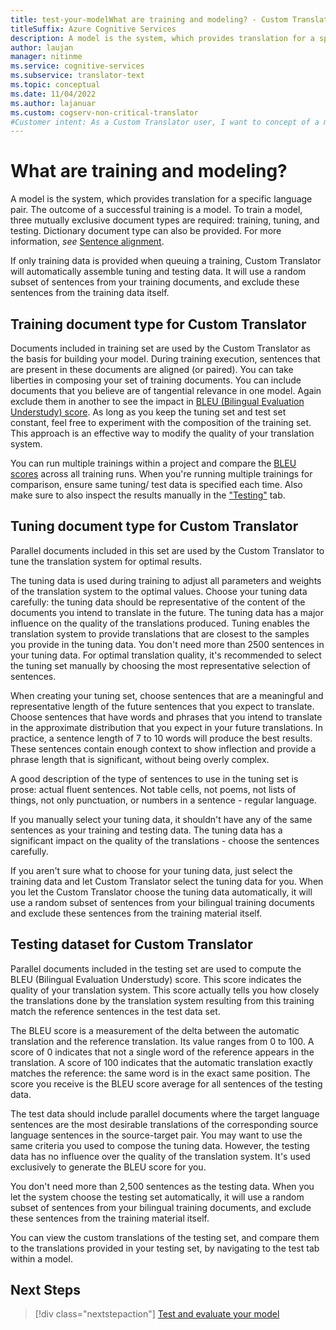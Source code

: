 ```yaml
---
title: test-your-modelWhat are training and modeling? - Custom Translator"
titleSuffix: Azure Cognitive Services
description: A model is the system, which provides translation for a specific language pair. The outcome of a successful training is a model. To train a model, three mutually exclusive data sets are required training dataset, tuning dataset, and testing dataset.
author: laujan
manager: nitinme
ms.service: cognitive-services
ms.subservice: translator-text
ms.topic: conceptual
ms.date: 11/04/2022
ms.author: lajanuar
ms.custom: cogserv-non-critical-translator
#Customer intent: As a Custom Translator user, I want to concept of a model and training, so that I can efficiently use training, tuning and testing datasets the helps me build a translation model.
---
```


# What are training and modeling?

A model is the system, which provides translation for a specific language pair. The outcome of a successful training is a model. To train a model, three mutually exclusive document types are required: training, tuning, and testing. Dictionary document type can also be provided. For more information, _see_ [Sentence alignment](./sentence-alignment.md#suggested-minimum-number-of-sentences).

If only training data is provided when queuing a training, Custom Translator will automatically assemble tuning and testing data. It will use a random subset of sentences from your training documents, and exclude these sentences from the training data itself.

## Training document type for Custom Translator

Documents included in training set are used by the Custom Translator as the basis for building your model. During training execution, sentences that are present in these documents are aligned (or paired). You can take liberties in composing your set of training documents. You can include documents that you believe are of tangential relevance in one model. Again exclude them in another to see the impact in [BLEU (Bilingual Evaluation Understudy) score](bleu-score.md). As long as you keep the tuning set and test set constant, feel free to experiment with the composition of the training set. This approach  is an effective way to modify the quality of your translation system.

You can run multiple trainings within a project and compare the [BLEU scores](bleu-score.md) across all training runs. When you're running multiple trainings for comparison, ensure same tuning/ test data is specified each time. Also make sure to also inspect the results manually in the ["Testing"](../how-to/test-your-model.md) tab.

## Tuning document type for Custom Translator

Parallel documents included in this set are used by the Custom Translator to tune the translation system for optimal results.

The tuning data is used during training to adjust all parameters and weights of the translation system to the optimal values. Choose your tuning data carefully: the tuning data should be representative of the content of the documents you intend to translate in the future. The tuning data has a major influence on the quality of the translations produced. Tuning enables the translation system to provide translations that are closest to the samples you provide in the tuning data. You don't need more than 2500 sentences in your tuning data. For optimal translation quality, it's recommended to select the tuning set manually by choosing the most representative selection of sentences.

When creating your tuning set, choose sentences that are a meaningful and representative length of the future sentences that you expect to translate. Choose sentences that have words and phrases that you intend to translate in the approximate distribution that you expect in your future translations. In practice, a sentence length of 7 to 10 words will produce the best results. These sentences contain enough context to show inflection and provide a phrase length that is significant, without being overly complex.

A good description of the type of sentences to use in the tuning set is prose: actual fluent sentences. Not table cells, not poems, not lists of things, not only punctuation, or numbers in a sentence - regular language.

If you manually select your tuning data, it shouldn't have any of the same sentences as your training and testing data. The tuning data has a significant impact on the quality of the translations - choose the sentences carefully.

If you aren't sure what to choose for your tuning data, just select the training data and let Custom Translator select the tuning data for you. When you let the Custom Translator choose the tuning data automatically, it will use a random subset of sentences from your bilingual training documents and exclude these sentences from the training material itself.

## Testing dataset for Custom Translator

Parallel documents included in the testing set are used to compute the BLEU (Bilingual Evaluation Understudy) score. This score indicates the quality of your translation system. This score actually tells you how closely the translations done by the translation system resulting from this training match the reference sentences in the test data set.

The BLEU score is a measurement of the delta between the automatic translation and the reference translation. Its value ranges from 0 to 100. A score of 0 indicates that not a single word of the reference appears in the translation. A score of 100 indicates that the automatic translation exactly matches the reference: the same word is in the exact same position. The score you receive is the BLEU score average for all sentences of the testing data.

The test data should include parallel documents where the target language sentences are the most desirable translations of the corresponding source language sentences in the source-target pair. You may want to use the same criteria you used to compose the tuning data. However, the testing data has no influence over the quality of the translation system. It's used exclusively to generate the BLEU score for you.

You don't need more than 2,500 sentences as the testing data. When you let the system choose the testing set automatically, it will use a random subset of sentences from your bilingual training documents, and exclude these sentences from the training material itself.

You can view the custom translations of the testing set, and compare them to the translations provided in your testing set, by navigating to the test tab within a model.

## Next Steps

> [!div class="nextstepaction"]
> [Test and evaluate your model](../how-to/test-your-model.md)
